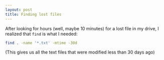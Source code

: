 ```yaml
---
layout: post
title: Finding lost files
---
```


After looking for hours (well, maybe 10 minutes) for a lost file in my drive, I realized that ```find``` is what I needed:

```bash
find . -name '*.txt' -mtime -30d
```

(This gives us all the text files that were modified less than 30 days ago)
